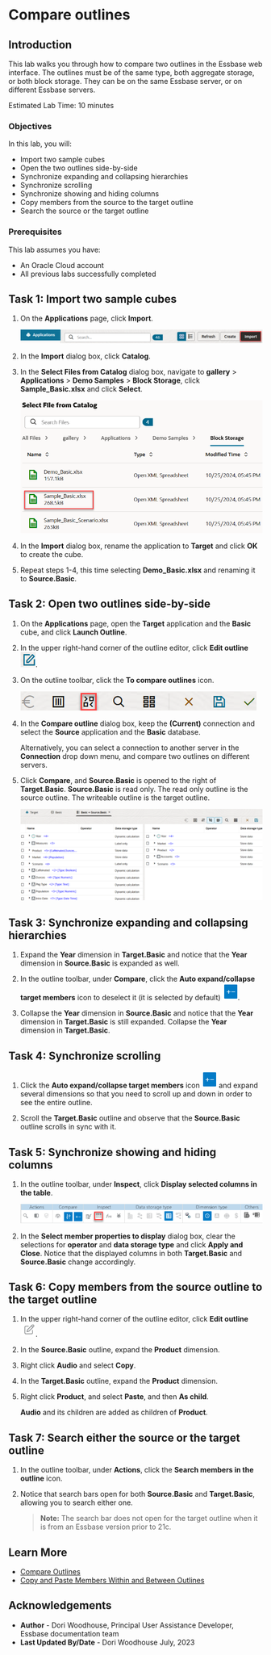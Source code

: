# Compare outlines

## Introduction

This lab walks you through how to compare two outlines in the Essbase web interface. The outlines must be of the same type, both aggregate storage, or both block storage. They can be on the same Essbase server, or on different Essbase servers.

Estimated Lab Time: 10 minutes

### Objectives

In this lab, you will:

* Import two sample cubes
* Open the two outlines side-by-side
* Synchronize expanding and collapsing hierarchies
* Synchronize scrolling
* Synchronize showing and hiding columns
* Copy members from the source to the target outline
* Search the source or the target outline

### Prerequisites

This lab assumes you have:
* An Oracle Cloud account
* All previous labs successfully completed


## Task 1: Import two sample cubes

1. On the **Applications** page, click **Import**.

    ![Image of top of the Essbase web interface with the Applications icon selected, and the Import button selected](images/application-import-redwood.png)

2. In the **Import** dialog box, click **Catalog**.

3. In the **Select Files from Catalog** dialog box, navigate to **gallery** &gt; **Applications** &gt; **Demo Samples** &gt; **Block Storage**, click **Sample\_Basic.xlsx** and click **Select**.

    ![Image of the Select files from catalog dialog box with Sample_Basic.xlsx selected](images/select-files-from-catalog-redwood.png)

4. In the **Import** dialog box, rename the application to **Target** and click **OK** to create the cube.

5. Repeat steps 1-4, this time selecting **Demo_Basic.xlsx** and renaming it to **Source.Basic**.

## Task 2: Open two outlines side-by-side

1. On the **Applications** page, open the **Target** application and the **Basic** cube, and click **Launch Outline**.

2. In the upper right-hand corner of the outline editor, click **Edit outline** ![Image of the Edit Outline icon.](images/icon-edit-outline-redwood.png).

3. On the outline toolbar, click the **To compare outlines** icon.

    ![Image of the outline toolbar with the To compare outlines icon selected](images/compare-outlines-toolbar-icon-redwood.png)

4. In the **Compare outline** dialog box, keep the **(Current)** connection and select the **Source** application and the **Basic** database.

   Alternatively, you can select a connection to another server in the **Connection** drop down menu, and compare two outlines on different servers.

5. Click **Compare**, and **Source.Basic** is opened to the right of **Target.Basic**. **Source.Basic** is read only. The read only outline is the source outline. The writeable outline is the target outline.

    ![Image of the source and target outlines opened side-by-side.](images/compare-side-by-side-redwood.png)

## Task 3: Synchronize expanding and collapsing hierarchies

1. Expand the **Year** dimension in **Target.Basic** and notice that the **Year** dimension in **Source.Basic** is expanded as well.

2. In the outline toolbar, under **Compare**, click the **Auto expand/collapse target members** icon to deselect it (it is selected by default) ![Image of the auto expand/collapse target members icon in the outline toolbar.](images/auto-expand-collapse-icon.png).

3. Collapse the **Year** dimension in **Source.Basic** and notice that the **Year** dimension in **Target.Basic** is still expanded. Collapse the **Year** dimension in **Target.Basic**.

## Task 4: Synchronize scrolling

1. Click the **Auto expand/collapse target members** icon ![Image of the auto expand/collapse target members icon in the outline toolbar.](images/auto-expand-collapse-icon.png) and expand several dimensions so that you need to scroll up and down in order to see the entire outline.

2. Scroll the **Target.Basic** outline and observe that the **Source.Basic** outline scrolls in sync with it.

## Task 5: Synchronize showing and hiding columns

1. In the outline toolbar, under **Inspect**, click **Display selected columns in the table**.

    ![Image of the outline toolbar with the display selected columns icon highlighted.](images/outline-toolbar-display-selected-columns-icon.png)

2. In the **Select member properties to display** dialog box, clear the selections for **operator** and **data storage type** and click **Apply and Close**. Notice that the displayed columns in both **Target.Basic** and **Source.Basic** change accordingly.

## Task 6: Copy members from the source outline to the target outline

1. In the upper right-hand corner of the outline editor, click **Edit outline** ![Image of the Edit Outline icon.](images/edit-outline-icon.png).

2. In the **Source.Basic** outline, expand the **Product** dimension.

3. Right click **Audio** and select **Copy**.

4. In the **Target.Basic** outline, expand the **Product** dimension.

5. Right click **Product**, and select **Paste**, and then **As child**.

   **Audio** and its children are added as children of **Product**.

## Task 7: Search either the source or the target outline

1. In the outline toolbar, under **Actions**, click the **Search members in the outline** icon.

2. Notice that search bars open for both **Source.Basic** and **Target.Basic**, allowing you to search either one.

   > **Note:** The search bar does not open for the target outline when it is from an Essbase version prior to 21c.

## Learn More

* [Compare Outlines](https://docs.oracle.com/en/database/other-databases/essbase/21/ugess/compare-outlines.html#GUID-F6B9A25F-0B32-41EB-AD10-611C31CAB13C)
* [Copy and Paste Members Within and Between Outlines](https://docs.oracle.com/en/database/other-databases/essbase/21/ugess/copy-and-paste-members-and-outlines.html#GUID-630F6AEC-6951-4975-A4FD-94E329A0BDB4)

## Acknowledgements
* **Author** - Dori Woodhouse, Principal User Assistance Developer, Essbase documentation team
* **Last Updated By/Date** - Dori Woodhouse July, 2023
